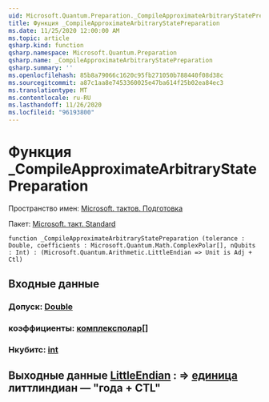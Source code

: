 ```yaml
---
uid: Microsoft.Quantum.Preparation._CompileApproximateArbitraryStatePreparation
title: Функция _CompileApproximateArbitraryStatePreparation
ms.date: 11/25/2020 12:00:00 AM
ms.topic: article
qsharp.kind: function
qsharp.namespace: Microsoft.Quantum.Preparation
qsharp.name: _CompileApproximateArbitraryStatePreparation
qsharp.summary: ''
ms.openlocfilehash: 85b8a79066c1620c95fb271050b788440f08d38c
ms.sourcegitcommit: a87c1aa8e7453360025e47ba614f25b02ea84ec3
ms.translationtype: MT
ms.contentlocale: ru-RU
ms.lasthandoff: 11/26/2020
ms.locfileid: "96193800"
---
```

# <a name="_compileapproximatearbitrarystatepreparation-function"></a>Функция _CompileApproximateArbitraryStatePreparation

Пространство имен: [Microsoft. тактов. Подготовка](xref:Microsoft.Quantum.Preparation)

Пакет: [Microsoft. такт. Standard](https://nuget.org/packages/Microsoft.Quantum.Standard)




```qsharp
function _CompileApproximateArbitraryStatePreparation (tolerance : Double, coefficients : Microsoft.Quantum.Math.ComplexPolar[], nQubits : Int) : (Microsoft.Quantum.Arithmetic.LittleEndian => Unit is Adj + Ctl)
```


## <a name="input"></a>Входные данные

### <a name="tolerance--double"></a>Допуск: [Double](xref:microsoft.quantum.lang-ref.double)




### <a name="coefficients--complexpolar"></a>коэффициенты: [комплексполар](xref:Microsoft.Quantum.Math.ComplexPolar)[]




### <a name="nqubits--int"></a>Нкубитс: [int](xref:microsoft.quantum.lang-ref.int)





## <a name="output--littleendian--unit--is-adj--ctl"></a>Выходные данные [LittleEndian](xref:Microsoft.Quantum.Arithmetic.LittleEndian) : => [единица](xref:microsoft.quantum.lang-ref.unit) литтлиндиан — "года + CTL"

